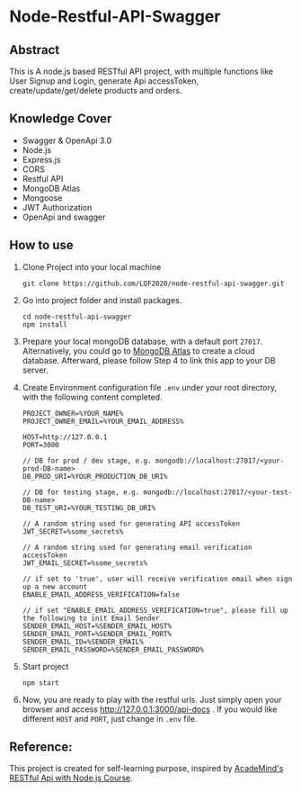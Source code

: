 # Node-Restful-API-Swagger

## Abstract

This is A node.js based RESTful API project, with multiple functions like User Signup and Login, generate Api accessToken, create/update/get/delete products and orders.

## Knowledge Cover

-   Swagger & OpenApi 3.0
-   Node.js
-   Express.js
-   CORS
-   Restful API
-   MongoDB Atlas
-   Mongoose
-   JWT Authorization
-   OpenApi and swagger

## How to use

1. Clone Project into your local machine

    ```
    git clone https://github.com/LQF2020/node-restful-api-swagger.git
    ```

2. Go into project folder and install packages.

    ```
    cd node-restful-api-swagger
    npm install
    ```

3. Prepare your local mongoDB database, with a default port `27017`. Alternatively, you could go to [MongoDB Atlas](https://www.mongodb.com/cloud/atlas) to create a cloud database. Afterward, please follow Step 4 to link this app to your DB server.

4. Create Environment configuration file `.env` under your root directory, with the following content completed.

    ```
    PROJECT_OWNER=%YOUR_NAME%
    PROJECT_OWNER_EMAIL=%YOUR_EMAIL_ADDRESS%

    HOST=http://127.0.0.1
    PORT=3000

    // DB for prod / dev stage, e.g. mongodb://localhost:27017/<your-prod-DB-name>
    DB_PROD_URI=%YOUR_PRODUCTION_DB_URI%

    // DB for testing stage, e.g. mongodb://localhost:27017/<your-test-DB-name>
    DB_TEST_URI=%YOUR_TESTING_DB_URI%

    // A random string used for generating API accessToken
    JWT_SECRET=%some_secrets%

    // A random string used for generating email verification accessToken
    JWT_EMAIL_SECRET=%some_secrets%

    // if set to 'true', user will receive verification email when sign up a new account
    ENABLE_EMAIL_ADDRESS_VERIFICATION=false

    // if set "ENABLE_EMAIL_ADDRESS_VERIFICATION=true", please fill up the following to init Email Sender
    SENDER_EMAIL_HOST=%SENDER_EMAIL_HOST%
    SENDER_EMAIL_PORT=%SENDER_EMAIL_PORT%
    SENDER_EMAIL_ID=%SENDER_EMAIL%
    SENDER_EMAIL_PASSWORD=%SENDER_EMAIL_PASSWORD%

    ```

5. Start project

    ```
    npm start
    ```

6. Now, you are ready to play with the restful urls. Just simply open your browser and access http://127.0.0.1:3000/api-docs . If you would like different `HOST` and `PORT`, just change in `.env` file.

## Reference:

This project is created for self-learning purpose, inspired by [AcadeMind's RESTful Api with Node.js Course](https://www.youtube.com/watch?v=0oXYLzuucwE&list=PL55RiY5tL51q4D-B63KBnygU6opNPFk_q&index=1).
